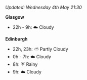 *Updated: Wednesday 4th May 21:30*

**Glasgow**

* 22h - 9h: :cloud: Cloudy

**Edinburgh**

* 22h, 23h: :partly_sunny: Partly Cloudy
* 0h - 7h: :cloud: Cloudy
* 8h: :umbrella: Rainy
* 9h: :cloud: Cloudy
